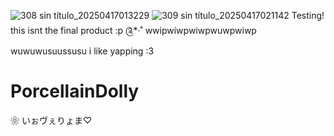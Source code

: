 ![308 sin título_20250417013229](https://github.com/user-attachments/assets/ffc4d0b4-dcb1-4c18-9eb4-dad6ed5847e5)
![309 sin título_20250417021142](https://github.com/user-attachments/assets/1615b2c8-1898-4dfd-a4e4-a996343ce6a7)
    Testing! this isnt the final product :p ༊*·˚
    wwipwiwpwiwpwuwpwiwp wuwuwusuussusu i like yapping :3
# PorcellainDolly
❀ いぉヴぇりょま♡
